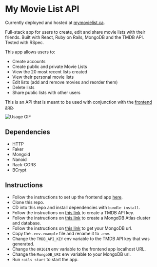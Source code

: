 # My Movie List API

Currently deployed and hosted at [mymovielist.ca](https://mymovielist.ca).

Full-stack app for users to create, edit and share movie lists with their friends. Built with React, Ruby on Rails, MongoDB and the TMDB API. Tested with RSpec.

This app allows users to:

- Create accounts
- Create public and private Movie Lists
- View the 20 most recent lists created
- View their personal movie lists
- Edit lists (add and remove movies and reorder them)
- Delete lists
- Share public lists with other users

This is an API that is meant to be used with conjunction with the [frontend app](https://github.com/spomberg/my-movie-list).

![Usage GIF](https://github.com/spomberg/my-movie-list/blob/main/src/assets/ezgif-1-eb722a5992.gif?raw=true)

## Dependencies

- HTTP
- Faker
- Mongoid
- Nanoid
- Rack-CORS
- BCrypt

## Instructions

- Follow the instructions to set up the frontend app [here](https://github.com/spomberg/my-movie-list).
- Clone this repo.
- CD into this repo and install dependencies with `bundle install`.
- Follow the instructions on [this link](https://developers.themoviedb.org/3/getting-started/introduction) to create a TMDB API key.
- Follow the instructions on [this link](https://www.mongodb.com/atlas/database) to create a MongoDB Atlas cluster and database.
- Follow the instructions on [this link](https://www.mongodb.com/docs/upcoming/reference/connection-string/) to get your MongoDB url.
- Copy the `.env.example` file and rename it to `.env`.
- Change the `TMDB_API_KEY` env variable to the TMDB API key that was generated.
- Change the `ORIGIN` env variable to the frontend app localhost URL.
- Change the `MongoDB_URI` env variable to your MongoDB url.
- Run `rails start` to start the app.
